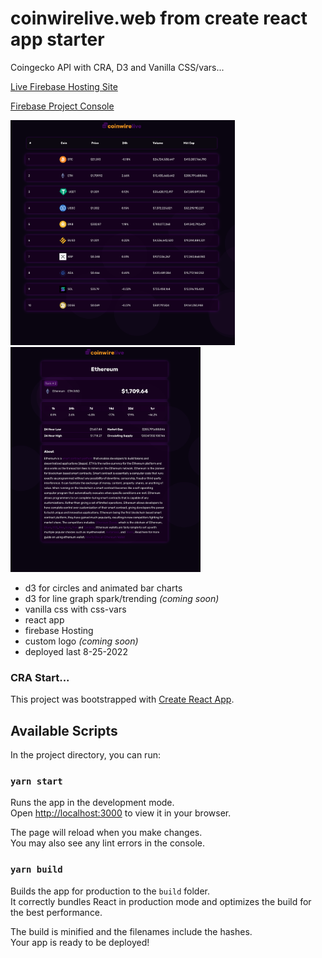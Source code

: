 # coinwirelive.web from create react app starter

Coingecko API with CRA, D3 and Vanilla CSS/vars... 

[Live Firebase Hosting Site](https://coinwirelive.web.app)

[Firebase Project Console](https://console.firebase.google.com/project/coinwirelive/overview)

<img src='./project/current-site.png' alt='coinwirelive' height=360/> <img src='./project/detail-view.png' alt='coinwirelive' height=360 />


-   d3 for circles and animated bar charts
-   d3 for line graph spark/trending *(coming soon)*
-   vanilla css with css-vars
-   react app
-   firebase Hosting
-   custom logo *(coming soon)*
-   deployed last 8-25-2022


### CRA Start...

This project was bootstrapped with [Create React App](https://github.com/facebook/create-react-app).

## Available Scripts

In the project directory, you can run:

### `yarn start`

Runs the app in the development mode.\
Open [http://localhost:3000](http://localhost:3000) to view it in your browser.

The page will reload when you make changes.\
You may also see any lint errors in the console.

### `yarn build`

Builds the app for production to the `build` folder.\
It correctly bundles React in production mode and optimizes the build for the best performance.

The build is minified and the filenames include the hashes.\
Your app is ready to be deployed!
